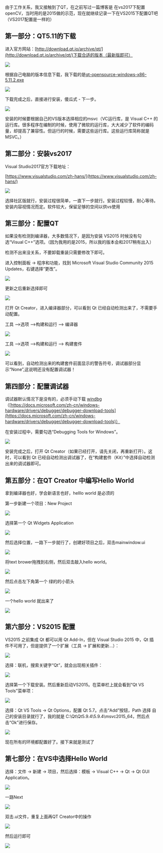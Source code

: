 由于工作关系，我又接触到了QT，在之前写过一篇博客是 在vs2017下配置openCV，当时用的是2015做的示范，现在就继续记录一下在VS2015下配置QT吧（VS2017配置是一样的）

## 第一部分：QT5.11的下载

进入官方网站：[http://download.qt.io/archive/qt/](http://download.qt.io/archive/qt/)下载合适的版本（最新版即可）

 ![](vx_images/150021919258905.png)

根据自己电脑的版本信息下载，我下载的是[qt-opensource-windows-x86-5.11.2.exe](http://download.qt.io/archive/qt/5.11/5.11.2/qt-opensource-windows-x86-5.11.2.exe)

![](vx_images/147941919240096.png)

下载完成之后，直接进行安装，傻瓜式 - 下一步。

 ![](vx_images/145881919247237.png)

安装的时候要根据自己的VS版本选择相应的msvc（VC运行库，是 Visual C++ 的运行库。很多程序在编制的时候，使用了微软的运行库，大大减少了软件的编码量，却提高了兼容性。但运行的时候，需要这些运行库。这些运行库简称就是MSVC。）

## 第二部分：安装vs2017

Visual Studio2017官方下载地址： 

[https://www.visualstudio.com/zh-hans/](https://www.visualstudio.com/zh-hans/) 

![](vx_images/143811919256501.png)

选择社区版就行，安装过程很简单，一直下一步就行。安装过程较慢，耐心等待。安装内容视情况而定。软件较大，保留足够的空间以供vs使用

## 第三部分：配置QT

如果没有检测到编译器，大多数情况下，是因为安装 VS2015 时候没有勾选“Visual C++”选项。（因为我用的是2015，所以我的版本会和2017稍有出入）

检测不出来没关系，不要卸载重装只需要修改下即可。

进入控制面板 -> 程序和功能，找到 Microsoft Visual Studio Community 2015 Updates，右键选择“更改”。  
  

![](vx_images/140751919255869.png)

更新之后重新选择即可

![](vx_images/138691919250114.png)

打开 Qt Creator，进入编译器部分，可以看到 Qt 已经自动检测出来了，不需要手动配置。

 工具 -->选项 -->构建和运行 --> 编译器

![](vx_images/136641919232071.png)

 工具 -->选项 -->构建和运行 --> 构建套件

 ![](vx_images/134581919241740.png)

 可以看到，自动检测出来的构建套件前面显示的警告符号，调试器部分显示“None”,这说明还没有配置调试器！

## 第四部分：配置调试器

调试器默认情况下是没有的，必须手动下载 [windbg](https://developer.microsoft.com/zh-cn/windows/hardware/download-windbg "windbg")（[https://docs.microsoft.com/zh-cn/windows-hardware/drivers/debugger/debugger-download-tools](https://docs.microsoft.com/zh-cn/windows-hardware/drivers/debugger/debugger-download-tools)）

在安装过程中，需要勾选“Debugging Tools for Windows”。

![](vx_images/132311919244973.png)

 安装完成之后，打开 Qt Creator（如果已经打开，请先关闭，再重新打开）。这时，可以看到 Qt 已经自动检测出调试器了，在“构建套件（Kit）”中选择自动检测出来的调试器即可。

## 第五部分：在QT Creator 中编写Hello World

拿到编译器也好，学会新语言也好，helllo world 是必须的

第一步新建一个项目：New Project

![](vx_images/131251919251928.png)

 选择第一个 Qt Widgets Application

 ![](vx_images/128881919235649.png)

然后选择位置，一路下一步就行了，创建好项目之后，双击mainwindow.ui

![](vx_images/126821919250097.png)

 将text brower拖拽到右侧，然后双击敲入hello world。

![](vx_images/124771919249920.png)

然后点击左下角第一个 绿的的小箭头

![](vx_images/122731919248918.png)

一个hello world 就出来了

![](vx_images/120661919247623.png)

## 第六部分：VS2015 配置

VS2015 之前集成 Qt 都可以用 Qt Add-In，但在 Visual Studio 2015 中，Qt 插件不可用了，但是提供了一个扩展（工具 -> 扩展和更新…）：

![](vx_images/118601919242584.png)

 选择：联机，搜索关键字“Qt”，就会出现相关插件：

![](vx_images/116551919230494.png)

选择第一个下载安装。然后重新启动VS2015。在菜单栏上就会看到“Qt VS Tools”菜单项：

![](vx_images/114131919230355.png)

选择：Qt VS Tools -> Qt Options，配置 Qt 5.7。点击“Add”按钮，Path 选择 自己的安装目录就行了，我的就是 C:\\Qt\\Qt5.9.4\\5.9.4\\msvc2015\_64，然后点击“Ok”进行保存。

 ![](vx_images/111751919234104.png)

现在所有的环境都配置好了。接下来就是测试了

## 第七部分：在VS中选择Hello World

 选择：文件 -> 新建 -> 项目，然后选择：模板 -> Visual C++ -> Qt -> Qt GUI Application。

![](vx_images/110701919244806.png)

一路Next

![](vx_images/108631919262593.png)

双击.ui文件，重复上面再QT Creator中的操作

![](vx_images/106581919235638.png)

然后运行即可

![](vx_images/104261919235029.png)